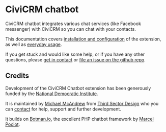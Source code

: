 # CiviCRM chatbot

CiviCRM chatbot integrates various chat services (like Facebook messenger) with CiviCRM so you can chat with your contacts.

This documentation covers [installation and configuration](installation.md) of the extension, as well as [everyday usage](getting-started.md).

If you get stuck and would like some help, or if you have any other questions, please [get in contact](https://3sd.io/contact) or [file an issue on the github repo](https://github.com/3sd/civicrm-chatbot/issues).

## Credits

Development of the CiviCRM Chatbot extension has been generously funded by the [National Democratic Institute](https://ndi.org).

It is maintained by [Michael McAndrew](https://twitter.com/michaelmcandrew) from [Third Sector Design](https://thirdsectordesign.org/) who you can [contact](https://thirdsectordesign.org/contact) for help, support and further development.

It builds on [Botman.io](https://botman.io/), the excellent PHP chatbot framework by [Marcel Pociot](https://twitter.com/marcelpociot).
